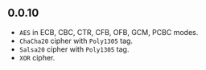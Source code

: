 ## 0.0.10

- `AES` in ECB, CBC, CTR, CFB, OFB, GCM, PCBC modes.
- `ChaCha20` cipher with `Poly1305` tag.
- `Salsa20` cipher with `Poly1305` tag.
- `XOR` cipher.
